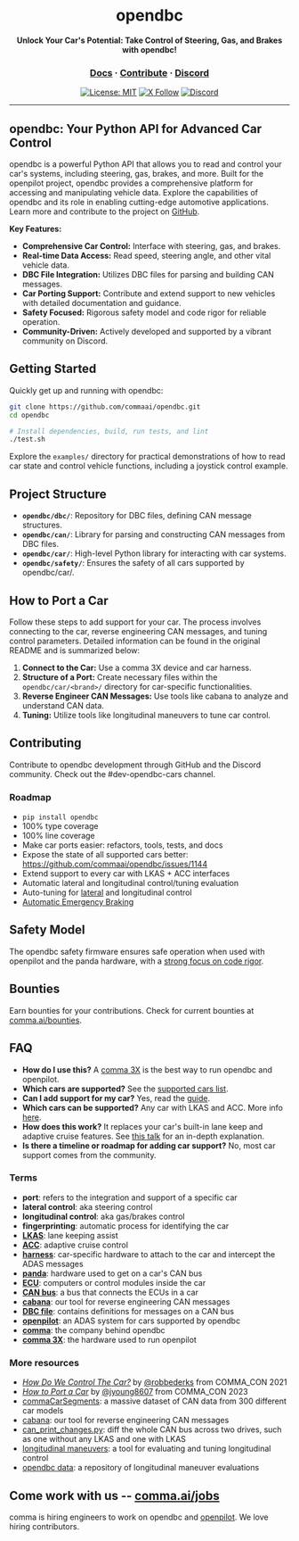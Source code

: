 <div align="center" style="text-align: center;">

<h1>opendbc</h1>
<p>
  <b>Unlock Your Car's Potential: Take Control of Steering, Gas, and Brakes with opendbc!</b>
</p>

<h3>
  <a href="https://docs.comma.ai">Docs</a>
  <span> · </span>
  <a href="https://github.com/commaai/openpilot/blob/master/docs/CONTRIBUTING.md">Contribute</a>
  <span> · </span>
  <a href="https://discord.comma.ai">Discord</a>
</h3>

[![License: MIT](https://img.shields.io/badge/License-MIT-yellow.svg)](LICENSE)
[![X Follow](https://img.shields.io/twitter/follow/comma_ai)](https://x.com/comma_ai)
[![Discord](https://img.shields.io/discord/469524606043160576)](https://discord.comma.ai)

</div>

---

## opendbc: Your Python API for Advanced Car Control

opendbc is a powerful Python API that allows you to read and control your car's systems, including steering, gas, brakes, and more. Built for the openpilot project, opendbc provides a comprehensive platform for accessing and manipulating vehicle data.  Explore the capabilities of opendbc and its role in enabling cutting-edge automotive applications.  Learn more and contribute to the project on [GitHub](https://github.com/commaai/opendbc).

**Key Features:**

*   **Comprehensive Car Control:** Interface with steering, gas, and brakes.
*   **Real-time Data Access:** Read speed, steering angle, and other vital vehicle data.
*   **DBC File Integration:** Utilizes DBC files for parsing and building CAN messages.
*   **Car Porting Support:** Contribute and extend support to new vehicles with detailed documentation and guidance.
*   **Safety Focused:** Rigorous safety model and code rigor for reliable operation.
*   **Community-Driven:** Actively developed and supported by a vibrant community on Discord.

## Getting Started

Quickly get up and running with opendbc:

```bash
git clone https://github.com/commaai/opendbc.git
cd opendbc

# Install dependencies, build, run tests, and lint
./test.sh
```

Explore the `examples/` directory for practical demonstrations of how to read car state and control vehicle functions, including a joystick control example.

## Project Structure

*   **`opendbc/dbc/`**: Repository for DBC files, defining CAN message structures.
*   **`opendbc/can/`**: Library for parsing and constructing CAN messages from DBC files.
*   **`opendbc/car/`**: High-level Python library for interacting with car systems.
*   **`opendbc/safety/`**: Ensures the safety of all cars supported by opendbc/car/.

## How to Port a Car

Follow these steps to add support for your car. The process involves connecting to the car, reverse engineering CAN messages, and tuning control parameters.  Detailed information can be found in the original README and is summarized below:

1.  **Connect to the Car:** Use a comma 3X device and car harness.
2.  **Structure of a Port:** Create necessary files within the `opendbc/car/<brand>/` directory for car-specific functionalities.
3.  **Reverse Engineer CAN Messages:** Use tools like cabana to analyze and understand CAN data.
4.  **Tuning:** Utilize tools like longitudinal maneuvers to tune car control.

## Contributing

Contribute to opendbc development through GitHub and the Discord community. Check out the #dev-opendbc-cars channel.

### Roadmap

*   `pip install opendbc`
*   100% type coverage
*   100% line coverage
*   Make car ports easier: refactors, tools, tests, and docs
*   Expose the state of all supported cars better: https://github.com/commaai/opendbc/issues/1144
*   Extend support to every car with LKAS + ACC interfaces
*   Automatic lateral and longitudinal control/tuning evaluation
*   Auto-tuning for [lateral](https://blog.comma.ai/090release/#torqued-an-auto-tuner-for-lateral-control) and longitudinal control
*   [Automatic Emergency Braking](https://en.wikipedia.org/wiki/Automated_emergency_braking_system)

## Safety Model

The opendbc safety firmware ensures safe operation when used with openpilot and the panda hardware, with a [strong focus on code rigor](opendbc/safety/tests/misra/coverage_table).

## Bounties

Earn bounties for your contributions. Check for current bounties at [comma.ai/bounties](comma.ai/bounties).

## FAQ

*   **How do I use this?** A [comma 3X](https://comma.ai/shop/comma-3x) is the best way to run opendbc and openpilot.
*   **Which cars are supported?** See the [supported cars list](docs/CARS.md).
*   **Can I add support for my car?** Yes, read the [guide](https://github.com/commaai/opendbc/blob/docs/README.md#how-to-port-a-car).
*   **Which cars can be supported?** Any car with LKAS and ACC. More info [here](https://github.com/commaai/openpilot/blob/master/docs/CARS.md#dont-see-your-car-here).
*   **How does this work?** It replaces your car's built-in lane keep and adaptive cruise features. See [this talk](https://www.youtube.com/watch?v=FL8CxUSfipM) for an in-depth explanation.
*   **Is there a timeline or roadmap for adding car support?** No, most car support comes from the community.

### Terms

*   **port**: refers to the integration and support of a specific car
*   **lateral control**: aka steering control
*   **longitudinal control**: aka gas/brakes control
*   **fingerprinting**: automatic process for identifying the car
*   **[LKAS](https://en.wikipedia.org/wiki/Lane_departure_warning_system)**: lane keeping assist
*   **[ACC](https://en.wikipedia.org/wiki/Adaptive_cruise_control)**: adaptive cruise control
*   **[harness](https://comma.ai/shop/car-harness)**: car-specific hardware to attach to the car and intercept the ADAS messages
*   **[panda](https://github.com/commaai/panda)**: hardware used to get on a car's CAN bus
*   **[ECU](https://en.wikipedia.org/wiki/Electronic_control_unit)**: computers or control modules inside the car
*   **[CAN bus](https://en.wikipedia.org/wiki/CAN_bus)**: a bus that connects the ECUs in a car
*   **[cabana](https://github.com/commaai/openpilot/tree/master/tools/cabana#readme)**: our tool for reverse engineering CAN messages
*   **[DBC file](https://en.wikipedia.org/wiki/CAN_bus#DBC)**: contains definitions for messages on a CAN bus
*   **[openpilot](https://github.com/commaai/openpilot)**: an ADAS system for cars supported by opendbc
*   **[comma](https://github.com/commaai)**: the company behind opendbc
*   **[comma 3X](https://comma.ai/shop/comma-3x)**: the hardware used to run openpilot

### More resources

*   [*How Do We Control The Car?*](https://www.youtube.com/watch?v=nNU6ipme878&pp=ygUoY29tbWEgY29uIDIwMjEgaG93IGRvIHdlIGNvbnRyb2wgdGhlIGNhcg%3D%3D) by [@robbederks](https://github.com/robbederks) from COMMA_CON 2021
*   [*How to Port a Car*](https://www.youtube.com/watch?v=XxPS5TpTUnI&t=142s&pp=ygUPamFzb24gY29tbWEgY29u) by [@jyoung8607](https://github.com/jyoung8607) from COMMA_CON 2023
*   [commaCarSegments](https://huggingface.co/datasets/commaai/commaCarSegments): a massive dataset of CAN data from 300 different car models
*   [cabana](https://github.com/commaai/openpilot/tree/master/tools/cabana#readme): our tool for reverse engineering CAN messages
*   [can_print_changes.py](https://github.com/commaai/openpilot/blob/master/selfdrive/debug/can_print_changes.py): diff the whole CAN bus across two drives, such as one without any LKAS and one with LKAS
*   [longitudinal maneuvers](https://github.com/commaai/openpilot/tree/master/tools/longitudinal_maneuvers): a tool for evaluating and tuning longitudinal control
*   [opendbc data](https://commaai.github.io/opendbc-data/): a repository of longitudinal maneuver evaluations

## Come work with us -- [comma.ai/jobs](https://comma.ai/jobs)

comma is hiring engineers to work on opendbc and [openpilot](https://github.com/commaai/openpilot). We love hiring contributors.